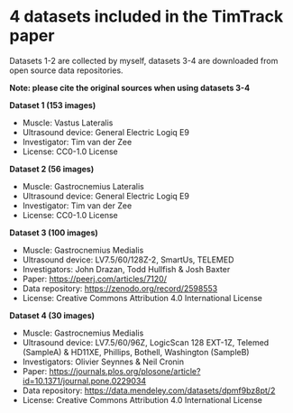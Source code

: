 # 4 datasets included in the TimTrack paper

Datasets 1-2 are collected by myself, datasets 3-4 are downloaded from open source data repositories. 

**Note: please cite the original sources when using datasets 3-4**

**Dataset 1 (153 images)**

 * Muscle: Vastus Lateralis
 * Ultrasound device: General Electric Logiq E9
 * Investigator: Tim van der Zee
 * License: CC0-1.0 License
 
**Dataset 2 (56 images)**

 * Muscle: Gastrocnemius Lateralis
 * Ultrasound device: General Electric Logiq E9
 * Investigator: Tim van der Zee
 * License: CC0-1.0 License
 
**Dataset 3 (100 images)**

 * Muscle: Gastrocnemius Medialis
 * Ultrasound device: LV7.5/60/128Z-2, SmartUs, TELEMED
 * Investigators: John Drazan, Todd Hullfish & Josh Baxter
 * Paper: https://peerj.com/articles/7120/
 * Data repository: https://zenodo.org/record/2598553
 * License: Creative Commons Attribution 4.0 International License
 
**Dataset 4 (30 images)**

 * Muscle: Gastrocnemius Medialis
 * Ultrasound device: LV7.5/60/96Z, LogicScan 128 EXT-1Z, Telemed (SampleA) & HD11XE, Phillips, Bothell, Washington (SampleB)
 * Investigators: Olivier Seynnes & Neil Cronin
 * Paper: https://journals.plos.org/plosone/article?id=10.1371/journal.pone.0229034
 * Data repository: https://data.mendeley.com/datasets/dpmf9bz8pt/2
 * License: Creative Commons Attribution 4.0 International License
